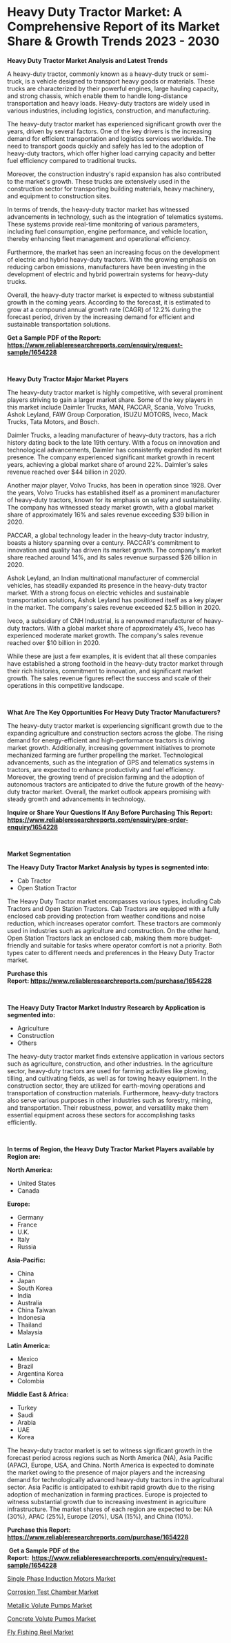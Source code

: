 <p><h1>Heavy Duty Tractor Market: A Comprehensive Report of its Market Share & Growth Trends 2023 - 2030</h1></p><p><strong>Heavy Duty Tractor Market Analysis and Latest Trends</strong></p>
<p><p>A heavy-duty tractor, commonly known as a heavy-duty truck or semi-truck, is a vehicle designed to transport heavy goods or materials. These trucks are characterized by their powerful engines, large hauling capacity, and strong chassis, which enable them to handle long-distance transportation and heavy loads. Heavy-duty tractors are widely used in various industries, including logistics, construction, and manufacturing.</p><p>The heavy-duty tractor market has experienced significant growth over the years, driven by several factors. One of the key drivers is the increasing demand for efficient transportation and logistics services worldwide. The need to transport goods quickly and safely has led to the adoption of heavy-duty tractors, which offer higher load carrying capacity and better fuel efficiency compared to traditional trucks.</p><p>Moreover, the construction industry's rapid expansion has also contributed to the market's growth. These trucks are extensively used in the construction sector for transporting building materials, heavy machinery, and equipment to construction sites.</p><p>In terms of trends, the heavy-duty tractor market has witnessed advancements in technology, such as the integration of telematics systems. These systems provide real-time monitoring of various parameters, including fuel consumption, engine performance, and vehicle location, thereby enhancing fleet management and operational efficiency.</p><p>Furthermore, the market has seen an increasing focus on the development of electric and hybrid heavy-duty tractors. With the growing emphasis on reducing carbon emissions, manufacturers have been investing in the development of electric and hybrid powertrain systems for heavy-duty trucks.</p><p>Overall, the heavy-duty tractor market is expected to witness substantial growth in the coming years. According to the forecast, it is estimated to grow at a compound annual growth rate (CAGR) of 12.2% during the forecast period, driven by the increasing demand for efficient and sustainable transportation solutions.</p></p>
<p><strong>Get a Sample PDF of the Report:&nbsp; <a href="https://www.reliableresearchreports.com/enquiry/request-sample/1654228">https://www.reliableresearchreports.com/enquiry/request-sample/1654228</a></strong></p>
<p>&nbsp;</p>
<p><strong>Heavy Duty Tractor Major Market Players</strong></p>
<p><p>The heavy-duty tractor market is highly competitive, with several prominent players striving to gain a larger market share. Some of the key players in this market include Daimler Trucks, MAN, PACCAR, Scania, Volvo Trucks, Ashok Leyland, FAW Group Corporation, ISUZU MOTORS, Iveco, Mack Trucks, Tata Motors, and Bosch.</p><p>Daimler Trucks, a leading manufacturer of heavy-duty tractors, has a rich history dating back to the late 19th century. With a focus on innovation and technological advancements, Daimler has consistently expanded its market presence. The company experienced significant market growth in recent years, achieving a global market share of around 22%. Daimler's sales revenue reached over $44 billion in 2020.</p><p>Another major player, Volvo Trucks, has been in operation since 1928. Over the years, Volvo Trucks has established itself as a prominent manufacturer of heavy-duty tractors, known for its emphasis on safety and sustainability. The company has witnessed steady market growth, with a global market share of approximately 16% and sales revenue exceeding $39 billion in 2020.</p><p>PACCAR, a global technology leader in the heavy-duty tractor industry, boasts a history spanning over a century. PACCAR's commitment to innovation and quality has driven its market growth. The company's market share reached around 14%, and its sales revenue surpassed $26 billion in 2020.</p><p>Ashok Leyland, an Indian multinational manufacturer of commercial vehicles, has steadily expanded its presence in the heavy-duty tractor market. With a strong focus on electric vehicles and sustainable transportation solutions, Ashok Leyland has positioned itself as a key player in the market. The company's sales revenue exceeded $2.5 billion in 2020.</p><p>Iveco, a subsidiary of CNH Industrial, is a renowned manufacturer of heavy-duty tractors. With a global market share of approximately 4%, Iveco has experienced moderate market growth. The company's sales revenue reached over $10 billion in 2020.</p><p>While these are just a few examples, it is evident that all these companies have established a strong foothold in the heavy-duty tractor market through their rich histories, commitment to innovation, and significant market growth. The sales revenue figures reflect the success and scale of their operations in this competitive landscape.</p></p>
<p>&nbsp;</p>
<p><strong>What Are The Key Opportunities For Heavy Duty Tractor Manufacturers?</strong></p>
<p><p>The heavy-duty tractor market is experiencing significant growth due to the expanding agriculture and construction sectors across the globe. The rising demand for energy-efficient and high-performance tractors is driving market growth. Additionally, increasing government initiatives to promote mechanized farming are further propelling the market. Technological advancements, such as the integration of GPS and telematics systems in tractors, are expected to enhance productivity and fuel efficiency. Moreover, the growing trend of precision farming and the adoption of autonomous tractors are anticipated to drive the future growth of the heavy-duty tractor market. Overall, the market outlook appears promising with steady growth and advancements in technology.</p></p>
<p><strong>Inquire or Share Your Questions If Any Before Purchasing This Report: <a href="https://www.reliableresearchreports.com/enquiry/pre-order-enquiry/1654228">https://www.reliableresearchreports.com/enquiry/pre-order-enquiry/1654228</a></strong></p>
<p>&nbsp;</p>
<p><strong>Market Segmentation</strong></p>
<p><strong>The Heavy Duty Tractor Market Analysis by types is segmented into:</strong></p>
<p><ul><li>Cab Tractor</li><li>Open Station Tractor</li></ul></p>
<p><p>The Heavy Duty Tractor market encompasses various types, including Cab Tractors and Open Station Tractors. Cab Tractors are equipped with a fully enclosed cab providing protection from weather conditions and noise reduction, which increases operator comfort. These tractors are commonly used in industries such as agriculture and construction. On the other hand, Open Station Tractors lack an enclosed cab, making them more budget-friendly and suitable for tasks where operator comfort is not a priority. Both types cater to different needs and preferences in the Heavy Duty Tractor market.</p></p>
<p><strong>Purchase this Report:&nbsp;<a href="https://www.reliableresearchreports.com/purchase/1654228">https://www.reliableresearchreports.com/purchase/1654228</a></strong></p>
<p>&nbsp;</p>
<p><strong>The Heavy Duty Tractor Market Industry Research by Application is segmented into:</strong></p>
<p><ul><li>Agriculture</li><li>Construction</li><li>Others</li></ul></p>
<p><p>The heavy-duty tractor market finds extensive application in various sectors such as agriculture, construction, and other industries. In the agriculture sector, heavy-duty tractors are used for farming activities like plowing, tilling, and cultivating fields, as well as for towing heavy equipment. In the construction sector, they are utilized for earth-moving operations and transportation of construction materials. Furthermore, heavy-duty tractors also serve various purposes in other industries such as forestry, mining, and transportation. Their robustness, power, and versatility make them essential equipment across these sectors for accomplishing tasks efficiently.</p></p>
<p>&nbsp;</p>
<p><strong>In terms of Region, the Heavy Duty Tractor Market Players available by Region are:</strong></p>
<p>
    <p> <strong> North America: </strong>
        <ul>
            <li>United States</li>
            <li>Canada</li>
        </ul>
        </p> 
    <p> <strong> Europe: </strong>
        <ul>
            <li>Germany</li>
            <li>France</li>
            <li>U.K.</li>
            <li>Italy</li>
            <li>Russia</li>
        </ul>
        </p> 
    <p> <strong> Asia-Pacific: </strong>
        <ul>
            <li>China</li>
            <li>Japan</li>
            <li>South Korea</li>
            <li>India</li>
            <li>Australia</li>
            <li>China Taiwan</li>
            <li>Indonesia</li>
            <li>Thailand</li>
            <li>Malaysia</li>
        </ul>
        </p> 
    <p> <strong> Latin America: </strong>
        <ul>
            <li>Mexico</li>
            <li>Brazil</li>
            <li>Argentina Korea</li>
            <li>Colombia</li>
        </ul>
        </p> 
    <p> <strong> Middle East & Africa: </strong>
        <ul>
            <li>Turkey</li>
            <li>Saudi</li>
            <li>Arabia</li>
            <li>UAE</li>
            <li>Korea</li>
        </ul>
    </p>
    </p>
<p><p>The heavy-duty tractor market is set to witness significant growth in the forecast period across regions such as North America (NA), Asia Pacific (APAC), Europe, USA, and China. North America is expected to dominate the market owing to the presence of major players and the increasing demand for technologically advanced heavy-duty tractors in the agricultural sector. Asia Pacific is anticipated to exhibit rapid growth due to the rising adoption of mechanization in farming practices. Europe is projected to witness substantial growth due to increasing investment in agriculture infrastructure. The market shares of each region are expected to be: NA (30%), APAC (25%), Europe (20%), USA (15%), and China (10%).</p></p>
<p><strong>Purchase this Report: <a href="https://www.reliableresearchreports.com/purchase/1654228">https://www.reliableresearchreports.com/purchase/1654228</a></strong></p>
<p>&nbsp;<strong>Get a Sample PDF of the Report:&nbsp;&nbsp;<a href="https://www.reliableresearchreports.com/enquiry/request-sample/1654228">https://www.reliableresearchreports.com/enquiry/request-sample/1654228</a></strong></p>
<p><strong></strong></p>
<p><p><a href="https://www.linkedin.com/pulse/decoding-single-phase-induction-motors-market-deep-dive-latest-zdzne/">Single Phase Induction Motors Market</a></p><p><a href="https://medium.com/@kcekkboop72786/corrosion-test-chamber-market-size-and-market-trends-complete-industry-overview-2023-to-2030-d0be22d28c85">Corrosion Test Chamber Market</a></p><p><a href="https://www.linkedin.com/pulse/metallic-volute-pumps-market-size-2023-2030-global-industrial-dg1ne/">Metallic Volute Pumps Market</a></p><p><a href="https://www.linkedin.com/pulse/concrete-volute-pumps-market-size-share-global-analysis-report-no9re/">Concrete Volute Pumps Market</a></p><p><a href="https://medium.com/@adealoshi97/fly-fishing-reel-market-analysis-and-sze-forecasted-for-period-from-2023-to-2030-31b3109e6e90">Fly Fishing Reel Market</a></p></p>